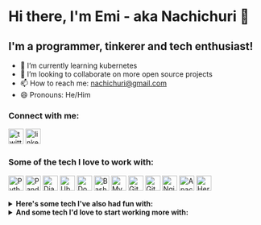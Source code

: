# Hi there, I'm Emi - aka Nachichuri 👋

## I'm a programmer, tinkerer and tech enthusiast!

- 🌱 I’m currently learning kubernetes
- 👯 I’m looking to collaborate on more open source projects
- 📫 How to reach me: nachichuri@gmail.com
- 😄 Pronouns: He/Him

### Connect with me:

[<img src="https://github.com/get-icon/geticon/raw/master/icons/twitter.svg" alt="twitter" height="30">](https://twitter.com/nachichuri)
[<img src="https://github.com/get-icon/geticon/raw/master/icons/linkedin-icon.svg" alt="linkedin" height="30">](https://www.linkedin.com/in/emilionagy/)

### Some of the tech I love to work with:

[<img src="https://github.com/get-icon/geticon/raw/master/icons/python.svg" alt="Python" title="Python" width="30px" height="30px">](#)
[<img src="https://github.com/get-icon/geticon/raw/master/icons/pandas-icon.svg" alt="Pandas" title="Pandas" width="30px" height="30px">](#)
[<img src="https://github.com/get-icon/geticon/raw/master/icons/django.svg" alt="Django" title="Django" width="30px" height="30px">](#)
[<img src="https://github.com/get-icon/geticon/raw/master/icons/ubuntu.svg" alt="Ubuntu" title="Ubuntu" width="30px" height="30px">](#)
[<img src="https://github.com/get-icon/geticon/raw/master/icons/docker-icon.svg" alt="Docker" title="Docker" width="30px" height="30px">](#)
[<img src="https://github.com/get-icon/geticon/raw/master/icons/bash.svg" alt="Bash" title="Bash" width="30px" height="30px">](#)
[<img src="https://github.com/get-icon/geticon/raw/master/icons/mysql.svg" alt="MySQL" title="MySQL" width="30px" height="30px">](#)
[<img src="https://github.com/get-icon/geticon/raw/master/icons/git-icon.svg" alt="Git" title="Git" width="30px" height="30px">](#)
[<img src="https://github.com/get-icon/geticon/raw/master/icons/github-icon.svg" alt="GitHub" title="GitHub" width="30px" height="30px">](#)
[<img src="https://github.com/get-icon/geticon/raw/master/icons/nginx.svg" alt="Nginx" title="Nginx" width="30px" height="30px">](#)
[<img src="https://github.com/get-icon/geticon/raw/master/icons/apache.svg" alt="Apache" title="Apache" width="30px" height="30px">](#)
[<img src="https://github.com/get-icon/geticon/raw/master/icons/heroku-icon.svg" alt="Heroku" title="Heroku" width="30px" height="30px">](#)

<details><summary><strong>Here's some tech I've also had fun with:</strong></summary>
<p>

[<img src="https://github.com/get-icon/geticon/raw/master/icons/html-5.svg" alt="HTML" title="HTML" width="30px" height="30px">](#)
[<img src="https://github.com/get-icon/geticon/raw/master/icons/css-3.svg" alt="CSS" title="CSS" width="30px" height="30px">](#)
[<img src="https://github.com/get-icon/geticon/raw/master/icons/javascript.svg" alt="JS" title="Javascript" width="30px" height="30px">](#)
[<img src="https://github.com/get-icon/geticon/raw/master/icons/react.svg" alt="React" title="React" width="30px" height="30px">](#)
[<img src="https://github.com/get-icon/geticon/raw/master/icons/bootstrap.svg" alt="Bootstrap" title="Bootstrap" width="30px" height="30px">](#)
[<img src="https://github.com/get-icon/geticon/raw/master/icons/java.svg" alt="Java" title="Java" width="30px" height="30px">](#)
[<img src="https://github.com/get-icon/geticon/raw/master/icons/linode.svg" alt="Linode" title="Linode" width="30px" height="30px">](#)
[<img src="https://github.com/get-icon/geticon/raw/master/icons/ansible.svg" alt="Ansible" title="Ansible" width="30px" height="30px">](#)
[<img src="https://github.com/get-icon/geticon/raw/master/icons/mongodb-icon.svg" alt="MongoDB" title="MongoDB" width="30px" height="30px">](#)

</p>
</details>

<details><summary><strong>And some tech I'd love to start working more with:</strong></summary>
<p>

[<img src="https://github.com/get-icon/geticon/raw/master/icons/kubernetes.svg" alt="Kubernetes" title="Kubernetes" width="30px" height="30px">](#)
[<img src="https://github.com/get-icon/geticon/raw/master/icons/terraform.svg" alt="Terraform" title="Terraform" width="30px" height="30px">](#)
[<img src="https://github.com/get-icon/geticon/raw/master/icons/aws.svg" alt="AWS" title="AWS" width="30px" height="30px">](#)
[<img src="https://github.com/get-icon/geticon/raw/master/icons/datadog.svg" alt="Datadog" title="Datadog" width="30px" height="30px">](#)
[<img src="https://github.com/get-icon/geticon/raw/master/icons/prometheus.svg" alt="Prometheus" title="Prometheus" width="30px" height="30px">](#)
[<img src="https://github.com/get-icon/geticon/raw/master/icons/jenkins.svg" alt="Jenkins" title="Jenkins" width="30px" height="30px">](#)

</p>
</details>

